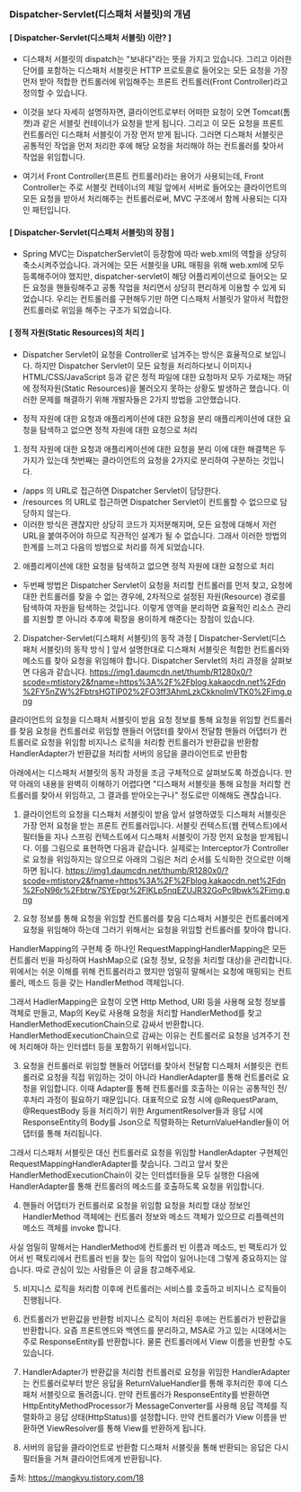 ### Dispatcher-Servlet(디스패처 서블릿)의 개념
#### [ Dispatcher-Servlet(디스패처 서블릿) 이란? ]
- 디스패처 서블릿의 dispatch는 "보내다"라는 뜻을 가지고 있습니다. 그리고 이러한 단어를 포함하는 디스패처 서블릿은 HTTP 프로토콜로 들어오는 모든 요청을 가장 먼저 받아 적합한 컨트롤러에 위임해주는 프론트 컨트롤러(Front Controller)라고 정의할 수 있습니다.

- 이것을 보다 자세히 설명하자면, 클라이언트로부터 어떠한 요청이 오면 Tomcat(톰캣)과 같은 서블릿 컨테이너가 요청을 받게 됩니다. 그리고 이 모든 요청을 프론트 컨트롤러인 디스패처 서블릿이 가장 먼저 받게 됩니다. 그러면 디스패처 서블릿은 공통적인 작업을 먼저 처리한 후에 해당 요청을 처리해야 하는 컨트롤러를 찾아서 작업을 위임합니다.

- 여기서 Front Controller(프론트 컨트롤러)라는 용어가 사용되는데, Front Controller는 주로 서블릿 컨테이너의 제일 앞에서 서버로 들어오는 클라이언트의 모든 요청을 받아서 처리해주는 컨트롤러로써, MVC 구조에서 함께 사용되는 디자인 패턴입니다.

 

 

 

#### [ Dispatcher-Servlet(디스패처 서블릿)의 장점 ]
- Spring MVC는 DispatcherServlet이 등장함에 따라 web.xml의 역할을 상당히 축소시켜주었습니다. 과거에는 모든 서블릿을 URL 매핑을 위해 web.xml에 모두 등록해주어야 했지만, dispatcher-servlet이 해당 어플리케이션으로 들어오는 모든 요청을 핸들링해주고 공통 작업을 처리면서 상당히 편리하게 이용할 수 있게 되었습니다. 우리는 컨트롤러를 구현해두기만 하면 디스패처 서블릿가 알아서 적합한 컨트롤러로 위임을 해주는 구조가 되었습니다.

 

 

 

#### [ 정적 자원(Static Resources)의 처리 ]
- Dispatcher Servlet이 요청을 Controller로 넘겨주는 방식은 효율적으로 보입니다. 하지만 Dispatcher Servlet이 모든 요청을 처리하다보니 이미지나 HTML/CSS/JavaScript 등과 같은 정적 파일에 대한 요청마저 모두 가로채는 까닭에 정적자원(Static Resources)을 불러오지 못하는 상황도 발생하곤 했습니다. 이러한 문제를 해결하기 위해 개발자들은 2가지 방법을 고안했습니다.

- 정적 자원에 대한 요청과 애플리케이션에 대한 요청을 분리
애플리케이션에 대한 요청을 탐색하고 없으면 정적 자원에 대한 요청으로 처리
 

 

1. 정적 자원에 대한 요청과 애플리케이션에 대한 요청을 분리
이에 대한 해결책은 두가지가 있는데 첫번째는 클라이언트의 요청을 2가지로 분리하여 구분하는 것입니다.

- /apps 의 URL로 접근하면 Dispatcher Servlet이 담당한다.
- /resources 의 URL로 접근하면 Dispatcher Servlet이 컨트롤할 수 없으므로 담당하지 않는다.
- 이러한 방식은 괜찮지만 상당히 코드가 지저분해지며, 모든 요청에 대해서 저런 URL을 붙여주어야 하므로 직관적인 설계가 될 수 없습니다. 그래서 이러한 방법의 한계를 느끼고 다음의 방법으로 처리를 하게 되었습니다.

 

 

2. 애플리케이션에 대한 요청을 탐색하고 없으면 정적 자원에 대한 요청으로 처리
- 두번째 방법은 Dispatcher Servlet이 요청을 처리할 컨트롤러를 먼저 찾고, 요청에 대한 컨트롤러를 찾을 수 없는 경우에, 2차적으로 설정된 자원(Resource) 경로를 탐색하여 자원을 탐색하는 것입니다. 이렇게 영역을 분리하면 효율적인 리소스 관리를 지원할 뿐 아니라 추후에 확장을 용이하게 해준다는 장점이 있습니다.

 

 

 

 

2. Dispatcher-Servlet(디스패처 서블릿)의 동작 과정
[ Dispatcher-Servlet(디스패처 서블릿)의 동작 방식 ]
앞서 설명한대로 디스패처 서블릿은 적합한 컨트롤러와 메소드를 찾아 요청을 위임해야 합니다. Dispatcher Servlet의 처리 과정을 살펴보면 다음과 같습니다.
https://img1.daumcdn.net/thumb/R1280x0/?scode=mtistory2&fname=https%3A%2F%2Fblog.kakaocdn.net%2Fdn%2FY5nZW%2FbtrsHGTIP02%2FO3ff3AhmLzkCkknoImVTK0%2Fimg.png

 

클라이언트의 요청을 디스패처 서블릿이 받음
요청 정보를 통해 요청을 위임할 컨트롤러를 찾음
요청을 컨트롤러로 위임할 핸들러 어댑터를 찾아서 전달함
핸들러 어댑터가 컨트롤러로 요청을 위임함
비지니스 로직을 처리함
컨트롤러가 반환값을 반환함
HandlerAdapter가 반환값을 처리함
서버의 응답을 클라이언트로 반환함
 

아래에서는 디스패처 서블릿의 동작 과정을 조금 구체적으로 살펴보도록 하겠습니다. 만약 아래의 내용을 완벽히 이해하기 어렵다면 "디스패처 서블릿을 통해 요청을 처리할 컨트롤러를 찾아서 위임하고, 그 결과를 받아오는구나" 정도로만 이해해도 괜찮습니다.

 

 

 

 

1. 클라이언트의 요청을 디스패처 서블릿이 받음
앞서 설명하였듯 디스패처 서블릿은 가장 먼저 요청을 받는 프론트 컨트롤러입니다. 서블릿 컨텍스트(웹 컨텍스트)에서 필터들을 지나 스프링 컨텍스트에서 디스패처 서블릿이 가장 먼저 요청을 받게됩니다. 이를 그림으로 표현하면 다음과 같습니다. 실제로는 Interceptor가 Controller로 요청을 위임하지는 않으므로 아래의 그림은 처리 순서를 도식화한 것으로만 이해하면 됩니다.
https://img1.daumcdn.net/thumb/R1280x0/?scode=mtistory2&fname=https%3A%2F%2Fblog.kakaocdn.net%2Fdn%2FoN96r%2Fbtrw7SYEpgr%2FlKLp5nqEZUJR32GoPc9bwk%2Fimg.png

 

 

 

2. 요청 정보를 통해 요청을 위임할 컨트롤러를 찾음
디스패처 서블릿은 컨트롤러에게 요청을 위임해야 하는데 그러기 위해서는 요청을 위임할 컨트롤러를 찾아야 합니다.

HandlerMapping의 구현체 중 하나인 RequestMappingHandlerMapping은 모든 컨트롤러 빈을 파싱하여 HashMap으로 (요청 정보, 요청을 처리할 대상)을 관리합니다. 위에서는 쉬운 이해를 위해 컨트롤러라고 했지만 엄밀히 말해서는 요청에 매핑되는 컨트롤러, 메소드 등을 갖는 HandlerMethod 객체입니다. 

그래서 HadlerMapping은 요청이 오면 Http Method, URI 등을 사용해 요청 정보를 객체로 만들고, Map의 Key로 사용해 요청을 처리할 HandlerMethod를 찾고 HandlerMethodExecutionChain으로 감싸서 반환합니다. HandlerMethodExecutionChain으로 감싸는 이유는 컨트롤러로 요청을 넘겨주기 전에 처리해야 하는 인터셉터 등을 포함하기 위해서입니다.

 

 

 

 

3. 요청을 컨트롤러로 위임할 핸들러 어댑터를 찾아서 전달함
디스패처 서블릿은 컨트롤러로 요청을 직접 위임하는 것이 아니라 HandlerAdapter를 통해 컨트롤러로 요청을 위임합니다. 이때 Adapter를 통해 컨트롤러를 호출하는 이유는 공통적인 전/후처리 과정이 필요하기 때문입니다. 대표적으로 요청 시에 @RequestParam, @RequestBody 등을 처리하기 위한 ArgumentResolver들과 응답 시에 ResponseEntity의 Body를 Json으로 직렬화하는 ReturnValueHandler들이 어댑터를 통해 처리됩니다.

그래서 디스패처 서블릿은 대신 컨트롤러로 요청을 위임할 HandlerAdapter 구현체인 RequestMappingHandlerAdapter를 찾습니다. 그리고 앞서 찾은 HandlerMethodExecutionChain이 갖는 인터셉터들을 모두 실행한 다음에 HandlerAdapter를 통해 컨트롤러의 메소드를 호출하도록 요청을 위임합니다.

 

 

 

4. 핸들러 어댑터가 컨트롤러로 요청을 위임함
요청을 처리할 대상 정보인 HandlerMethod 객체에는 컨트롤러 정보와 메소드 객체가 있으므로 리플렉션의 메소드 객체를 invoke 합니다.

사실 엄밀히 말해서는 HandlerMethod에 컨트롤러 빈 이름과 메소드, 빈 팩토리가 있어서 빈 팩토리에서 컨트롤러 빈을 찾는 등의 작업이 일어나는데 그렇게 중요하지는 않습니다. 따로 관심이 있는 사람들은 이 글을 참고해주세요.

 

 

 

5. 비지니스 로직을 처리함
이후에 컨트롤러는 서비스를 호출하고 비지니스 로직들이 진행됩니다.

 

 

 

6. 컨트롤러가 반환값을 반환함
비지니스 로직이 처리된 후에는 컨트롤러가 반환값을 반환합니다. 요즘 프론트엔드와 백엔드를 분리하고, MSA로 가고 있는 시대에서는 주로 ResponseEntity를 반환합니다. 물론 컨트롤러에서 View 이름을 반환할 수도 있습니다.

 

 

 

7. HandlerAdapter가 반환값을 처리함
컨트롤러로 요청을 위임한 HandlerAdapter는 컨트롤러로부터 받은 응답을 ReturnValueHandler를 통해 후처리한 후에 디스패처 서블릿으로 돌려줍니다. 만약 컨트롤러가 ResponseEntity를 반환하면 HttpEntityMethodProcessor가 MessageConverter를 사용해 응답 객체를 직렬화하고 응답 상태(HttpStatus)를 설정합니다. 만약 컨트롤러가 View 이름을 반환하면 ViewResolver를 통해 View를 반환하게 됩니다.

 

 

 

8. 서버의 응답을 클라이언트로 반환함
디스패처 서블릿을 통해 반환되는 응답은 다시 필터들을 거쳐 클라이언트에게 반환됩니다.

 

 

 

 

 



출처: https://mangkyu.tistory.com/18
